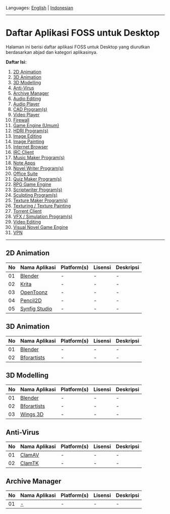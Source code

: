 Languages: [English](https://github.com/ditokp/Tes_Repositori/blob/master/HOME.md) | [Indonesian](https://github.com/ditokp/Tes_Repositori/blob/master/README.md)
______________________________________________
# Daftar Aplikasi FOSS untuk Desktop
Halaman ini berisi daftar aplikasi FOSS untuk Desktop yang diurutkan berdasarkan abjad dan kategori aplikasinya.

**Daftar Isi:**
1. [2D Animation](https://github.com/ditokp/Tes_Repositori/blob/master/Daftar-Aplikasi-FOSS-Desktop.md#2d-animation)
2. [3D Animation](https://github.com/ditokp/Tes_Repositori/blob/master/Daftar-Aplikasi-FOSS-Desktop.md#3d-animation)
3. [3D Modelling](https://github.com/ditokp/Tes_Repositori/blob/master/Daftar-Aplikasi-FOSS-Desktop.md#3d-modelling)
4. [Anti-Virus](https://github.com/ditokp/Tes_Repositori/blob/master/Daftar-Aplikasi-FOSS-Desktop.md#anti-virus)
5. [Archive Manager](https://github.com/ditokp/Tes_Repositori/blob/master/Daftar-Aplikasi-FOSS-Desktop.md#archive-manager)
6. [Audio Editing]()
7. [Audio Player]()
8. [CAD Program(s)]()
9. [Video Player]()
10. [Firewall]()
11. [Game Engine (Umum)]()
12. [HDRI Program(s)]()
13. [Image Editing]()
14. [Image Painting]()
15. [Internet Browser]()
16. [IRC Client]()
17. [Music Maker Program(s)]()
18. [Note Apps]()
19. [Novel Writer Program(s)]()
20. [Office Suite]()
21. [Quiz Maker Program(s)]()
22. [RPG Game Engine]()
23. [Scriptwriter Program(s)]()
24. [Sculpting Program(s)]()
25. [Texture Maker Program(s)]()
26. [Texturing / Texture Painting]()
27. [Torrent Client]()
28. [VFX / Simulation Program(s)]()
29. [Video Editing]()
30. [Visual Novel Game Engine]()
31. [VPN]()
______________________________________
## 2D Animation
No | Nama Aplikasi | Platform(s) | Lisensi | Deskripsi
--- | --- | --- | --- | ---
01 | [Blender](https://www.blender.org/) | - | - | -
02 | [Krita](https://krita.org/en/) | - | - | -
03 | [OpenToonz](https://opentoonz.github.io/e/) | - | - | -
04 | [Pencil2D](https://www.pencil2d.org/) | - | - | -
05 | [Synfig Studio](https://www.synfig.org/) | - | - | -

## 3D Animation
No | Nama Aplikasi | Platform(s) | Lisensi | Deskripsi
--- | --- | --- | ---- | ---
01 | [Blender](https://www.blender.org/) | - | - | -
02 | [Bforartists](https://www.bforartists.de/) | - | - | -

## 3D Modelling
No | Nama Aplikasi | Platform(s) | Lisensi | Deskripsi
--- | --- | --- | ---- | ---
01 | [Blender](https://www.blender.org/) | - | - | -
02 | [Bforartists](https://www.bforartists.de/) | - | - | -
03 | [Wings 3D](http://www.wings3d.com/) | - | - | -

## Anti-Virus
No | Nama Aplikasi | Platform(s) | Lisensi | Deskripsi
--- | --- | --- | --- | ---
01 | [ClamAV](http://www.clamav.net/) | - | - | -
02 | [ClamTK](https://dave-theunsub.github.io/clamtk/) | - | - | -

## Archive Manager
No | Nama Aplikasi | Platform(s) | Lisensi | Deskripsi
--- | --- | --- | --- | --- 
01 | [-]() | - | - | - 
